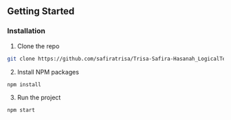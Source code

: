 ## Getting Started

### Installation
1. Clone the repo
```sh
git clone https://github.com/safiratrisa/Trisa-Safira-Hasanah_LogicalTest.git
```
2. Install NPM packages
```
npm install
```
3. Run the project
```
npm start
```

